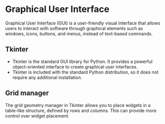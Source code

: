 # Graphical User Interface

Graphical User Interface (GUI) is a user-friendly visual interface that allows users to interact with software through graphical elements such as windows, 
icons, buttons, and menus, instead of text-based commands.

## Tkinter

- Tkinter is the standard GUI library for Python. It provides a powerful object-oriented interface to create graphical user interfaces.
- Tkinter is included with the standard Python distribution, so it does not require any additional installation.

## Grid manager

The grid geometry manager in Tkinter allows you to place widgets in a table-like structure, 
defined by rows and columns. 
This can provide more control over widget placement.
